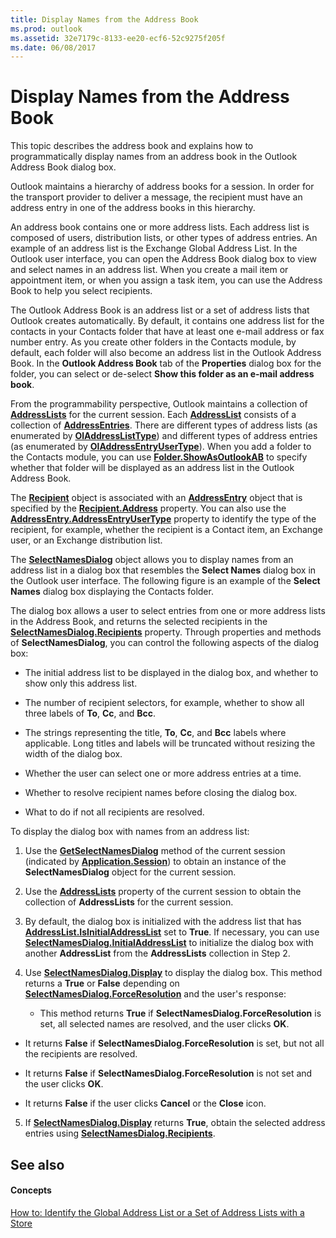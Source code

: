 ```yaml
---
title: Display Names from the Address Book
ms.prod: outlook
ms.assetid: 32e7179c-8133-ee20-ecf6-52c9275f205f
ms.date: 06/08/2017
---
```



# Display Names from the Address Book

This topic describes the address book and explains how to programmatically display names from an address book in the Outlook Address Book dialog box.

Outlook maintains a hierarchy of address books for a session. In order for the transport provider to deliver a message, the recipient must have an address entry in one of the address books in this hierarchy. 

An address book contains one or more address lists. Each address list is composed of users, distribution lists, or other types of address entries. An example of an address list is the Exchange Global Address List. In the Outlook user interface, you can open the Address Book dialog box to view and select names in an address list. When you create a mail item or appointment item, or when you assign a task item, you can use the Address Book to help you select recipients. 

The Outlook Address Book is an address list or a set of address lists that Outlook creates automatically. By default, it contains one address list for the contacts in your Contacts folder that have at least one e-mail address or fax number entry. As you create other folders in the Contacts module, by default, each folder will also become an address list in the Outlook Address Book. In the **Outlook Address Book** tab of the **Properties** dialog box for the folder, you can select or de-select **Show this folder as an e-mail address book**.

From the programmability perspective, Outlook maintains a collection of **[AddressLists](addresslists-object-outlook.md)** for the current session. Each **[AddressList](addresslist-object-outlook.md)** consists of a collection of **[AddressEntries](addressentries-object-outlook.md)**. There are different types of address lists (as enumerated by **[OlAddressListType](oladdresslisttype-enumeration-outlook.md)**) and different types of address entries (as enumerated by **[OlAddressEntryUserType](oladdressentryusertype-enumeration-outlook.md)**). When you add a folder to the Contacts module, you can use **[Folder.ShowAsOutlookAB](folder-showasoutlookab-property-outlook.md)** to specify whether that folder will be displayed as an address list in the Outlook Address Book.

The **[Recipient](recipient-object-outlook.md)** object is associated with an **[AddressEntry](addressentry-object-outlook.md)** object that is specified by the **[Recipient.Address](recipient-address-property-outlook.md)** property. You can also use the **[AddressEntry.AddressEntryUserType](addressentry-addressentryusertype-property-outlook.md)** property to identify the type of the recipient, for example, whether the recipient is a Contact item, an Exchange user, or an Exchange distribution list.

The **[SelectNamesDialog](selectnamesdialog-object-outlook.md)** object allows you to display names from an address list in a dialog box that resembles the **Select Names** dialog box in the Outlook user interface. The following figure is an example of the **Select Names** dialog box displaying the Contacts folder.

The dialog box allows a user to select entries from one or more address lists in the Address Book, and returns the selected recipients in the **[SelectNamesDialog.Recipients](selectnamesdialog-recipients-property-outlook.md)** property. Through properties and methods of **SelectNamesDialog**, you can control the following aspects of the dialog box:


- The initial address list to be displayed in the dialog box, and whether to show only this address list.
    
- The number of recipient selectors, for example, whether to show all three labels of **To**, **Cc**, and **Bcc**.
    
- The strings representing the title, **To**, **Cc**, and **Bcc** labels where applicable. Long titles and labels will be truncated without resizing the width of the dialog box.
    
- Whether the user can select one or more address entries at a time.
    
- Whether to resolve recipient names before closing the dialog box.
    
- What to do if not all recipients are resolved.
    

To display the dialog box with names from an address list:


1. Use the **[GetSelectNamesDialog](namespace-getselectnamesdialog-method-outlook.md)** method of the current session (indicated by **[Application.Session](application-session-property-outlook.md)**) to obtain an instance of the **SelectNamesDialog** object for the current session.
    
2. Use the **[AddressLists](namespace-addresslists-property-outlook.md)** property of the current session to obtain the collection of **AddressLists** for the current session.
    
3. By default, the dialog box is initialized with the address list that has **[AddressList.IsInitialAddressList](addresslist-isinitialaddresslist-property-outlook.md)** set to **True**. If necessary, you can use **[SelectNamesDialog.InitialAddressList](selectnamesdialog-initialaddresslist-property-outlook.md)** to initialize the dialog box with another **AddressList** from the **AddressLists** collection in Step 2.
    
4. Use **[SelectNamesDialog.Display](selectnamesdialog-display-method-outlook.md)** to display the dialog box. This method returns a **True** or **False** depending on **[SelectNamesDialog.ForceResolution](selectnamesdialog-forceresolution-property-outlook.md)** and the user's response:
    
      - This method returns **True** if **SelectNamesDialog.ForceResolution** is set, all selected names are resolved, and the user clicks **OK**.
    
  - It returns **False** if **SelectNamesDialog.ForceResolution** is set, but not all the recipients are resolved.
    
  - It returns **False** if **SelectNamesDialog.ForceResolution** is not set and the user clicks **OK**.
    
  - It returns **False** if the user clicks **Cancel** or the **Close** icon.
    
5. If **[SelectNamesDialog.Display](selectnamesdialog-display-method-outlook.md)** returns **True**, obtain the selected address entries using **[SelectNamesDialog.Recipients](selectnamesdialog-recipients-property-outlook.md)**.
    


## See also


#### Concepts


 [How to: Identify the Global Address List or a Set of Address Lists with a Store](identify-the-global-address-list-or-a-set-of-address-lists-with-a-store.md)

